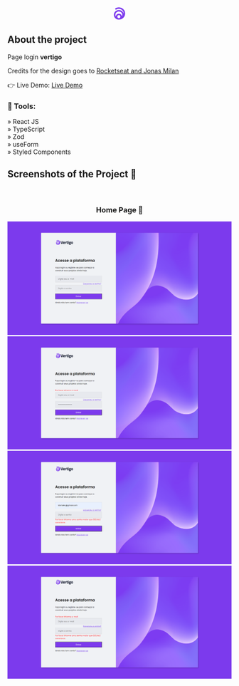 <div align='center'><img style="width:5%" src='./public/favicon.png'/></div>

<h2>About the project</h2>
 <p>Page login <b>vertigo</b></p>

<p>Credits for the design goes to <a href='https://www.figma.com/community/file/1217810469465160264'>Rocketseat and Jonas Milan</a></p>

👉 Live Demo: <a href='https://page-login-gamma.vercel.app'>Live Demo</a>

<h3>🔧 Tools:</h3>

» React JS<br>
» TypeScript<br>
» Zod<br>
» useForm<br>
» Styled Components<br>

<h2>Screenshots of the Project 📸</h2>
<br>
<h3 align='center'>Home Page 🏡</h3>

<div align='center'>
   <img src='./src/assets/screencapture-page-login.png'/>
   <img src='./src/assets/screencapture-email.png'/>
   <img src='./src/assets/screencapture-password.png'/>
   <img src='./src/assets/screencapture-email-pass.png'/>
</div>
<br>
